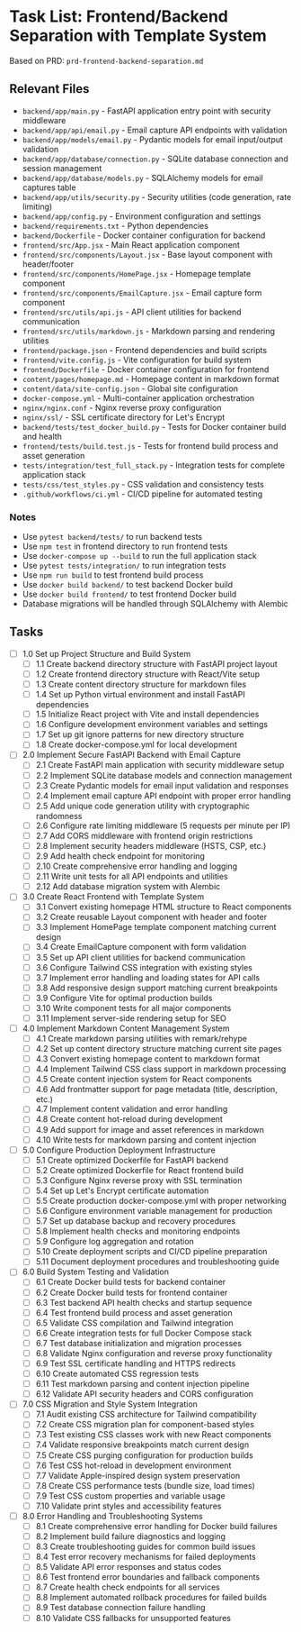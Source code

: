 # Task List: Frontend/Backend Separation with Template System

Based on PRD: `prd-frontend-backend-separation.md`

## Relevant Files

- `backend/app/main.py` - FastAPI application entry point with security middleware
- `backend/app/api/email.py` - Email capture API endpoints with validation
- `backend/app/models/email.py` - Pydantic models for email input/output validation
- `backend/app/database/connection.py` - SQLite database connection and session management
- `backend/app/database/models.py` - SQLAlchemy models for email captures table
- `backend/app/utils/security.py` - Security utilities (code generation, rate limiting)
- `backend/app/config.py` - Environment configuration and settings
- `backend/requirements.txt` - Python dependencies
- `backend/Dockerfile` - Docker container configuration for backend
- `frontend/src/App.jsx` - Main React application component
- `frontend/src/components/Layout.jsx` - Base layout component with header/footer
- `frontend/src/components/HomePage.jsx` - Homepage template component
- `frontend/src/components/EmailCapture.jsx` - Email capture form component
- `frontend/src/utils/api.js` - API client utilities for backend communication
- `frontend/src/utils/markdown.js` - Markdown parsing and rendering utilities
- `frontend/package.json` - Frontend dependencies and build scripts
- `frontend/vite.config.js` - Vite configuration for build system
- `frontend/Dockerfile` - Docker container configuration for frontend
- `content/pages/homepage.md` - Homepage content in markdown format
- `content/data/site-config.json` - Global site configuration
- `docker-compose.yml` - Multi-container application orchestration
- `nginx/nginx.conf` - Nginx reverse proxy configuration
- `nginx/ssl/` - SSL certificate directory for Let's Encrypt
- `backend/tests/test_docker_build.py` - Tests for Docker container build and health
- `frontend/tests/build.test.js` - Tests for frontend build process and asset generation
- `tests/integration/test_full_stack.py` - Integration tests for complete application stack
- `tests/css/test_styles.py` - CSS validation and consistency tests
- `.github/workflows/ci.yml` - CI/CD pipeline for automated testing

### Notes

- Use `pytest backend/tests/` to run backend tests
- Use `npm test` in frontend directory to run frontend tests  
- Use `docker-compose up --build` to run the full application stack
- Use `pytest tests/integration/` to run integration tests
- Use `npm run build` to test frontend build process
- Use `docker build backend/` to test backend Docker build
- Use `docker build frontend/` to test frontend Docker build
- Database migrations will be handled through SQLAlchemy with Alembic

## Tasks

- [ ] 1.0 Set up Project Structure and Build System
  - [ ] 1.1 Create backend directory structure with FastAPI project layout
  - [ ] 1.2 Create frontend directory structure with React/Vite setup
  - [ ] 1.3 Create content directory structure for markdown files
  - [ ] 1.4 Set up Python virtual environment and install FastAPI dependencies
  - [ ] 1.5 Initialize React project with Vite and install dependencies
  - [ ] 1.6 Configure development environment variables and settings
  - [ ] 1.7 Set up git ignore patterns for new directory structure
  - [ ] 1.8 Create docker-compose.yml for local development

- [ ] 2.0 Implement Secure FastAPI Backend with Email Capture
  - [ ] 2.1 Create FastAPI main application with security middleware setup
  - [ ] 2.2 Implement SQLite database models and connection management
  - [ ] 2.3 Create Pydantic models for email input validation and responses
  - [ ] 2.4 Implement email capture API endpoint with proper error handling
  - [ ] 2.5 Add unique code generation utility with cryptographic randomness
  - [ ] 2.6 Configure rate limiting middleware (5 requests per minute per IP)
  - [ ] 2.7 Add CORS middleware with frontend origin restrictions
  - [ ] 2.8 Implement security headers middleware (HSTS, CSP, etc.)
  - [ ] 2.9 Add health check endpoint for monitoring
  - [ ] 2.10 Create comprehensive error handling and logging
  - [ ] 2.11 Write unit tests for all API endpoints and utilities
  - [ ] 2.12 Add database migration system with Alembic

- [ ] 3.0 Create React Frontend with Template System
  - [ ] 3.1 Convert existing homepage HTML structure to React components
  - [ ] 3.2 Create reusable Layout component with header and footer
  - [ ] 3.3 Implement HomePage template component matching current design
  - [ ] 3.4 Create EmailCapture component with form validation
  - [ ] 3.5 Set up API client utilities for backend communication
  - [ ] 3.6 Configure Tailwind CSS integration with existing styles
  - [ ] 3.7 Implement error handling and loading states for API calls
  - [ ] 3.8 Add responsive design support matching current breakpoints
  - [ ] 3.9 Configure Vite for optimal production builds
  - [ ] 3.10 Write component tests for all major components
  - [ ] 3.11 Implement server-side rendering setup for SEO

- [ ] 4.0 Implement Markdown Content Management System
  - [ ] 4.1 Create markdown parsing utilities with remark/rehype
  - [ ] 4.2 Set up content directory structure matching current site pages
  - [ ] 4.3 Convert existing homepage content to markdown format
  - [ ] 4.4 Implement Tailwind CSS class support in markdown processing
  - [ ] 4.5 Create content injection system for React components
  - [ ] 4.6 Add frontmatter support for page metadata (title, description, etc.)
  - [ ] 4.7 Implement content validation and error handling
  - [ ] 4.8 Create content hot-reload during development
  - [ ] 4.9 Add support for image and asset references in markdown
  - [ ] 4.10 Write tests for markdown parsing and content injection

- [ ] 5.0 Configure Production Deployment Infrastructure
  - [ ] 5.1 Create optimized Dockerfile for FastAPI backend
  - [ ] 5.2 Create optimized Dockerfile for React frontend build
  - [ ] 5.3 Configure Nginx reverse proxy with SSL termination
  - [ ] 5.4 Set up Let's Encrypt certificate automation
  - [ ] 5.5 Create production docker-compose.yml with proper networking
  - [ ] 5.6 Configure environment variable management for production
  - [ ] 5.7 Set up database backup and recovery procedures
  - [ ] 5.8 Implement health checks and monitoring endpoints
  - [ ] 5.9 Configure log aggregation and rotation
  - [ ] 5.10 Create deployment scripts and CI/CD pipeline preparation
  - [ ] 5.11 Document deployment procedures and troubleshooting guide

- [ ] 6.0 Build System Testing and Validation
  - [ ] 6.1 Create Docker build tests for backend container
  - [ ] 6.2 Create Docker build tests for frontend container
  - [ ] 6.3 Test backend API health checks and startup sequence
  - [ ] 6.4 Test frontend build process and asset generation
  - [ ] 6.5 Validate CSS compilation and Tailwind integration
  - [ ] 6.6 Create integration tests for full Docker Compose stack
  - [ ] 6.7 Test database initialization and migration processes
  - [ ] 6.8 Validate Nginx configuration and reverse proxy functionality
  - [ ] 6.9 Test SSL certificate handling and HTTPS redirects
  - [ ] 6.10 Create automated CSS regression tests
  - [ ] 6.11 Test markdown parsing and content injection pipeline
  - [ ] 6.12 Validate API security headers and CORS configuration

- [ ] 7.0 CSS Migration and Style System Integration
  - [ ] 7.1 Audit existing CSS architecture for Tailwind compatibility
  - [ ] 7.2 Create CSS migration plan for component-based styles
  - [ ] 7.3 Test existing CSS classes work with new React components
  - [ ] 7.4 Validate responsive breakpoints match current design
  - [ ] 7.5 Create CSS purging configuration for production builds
  - [ ] 7.6 Test CSS hot-reload in development environment
  - [ ] 7.7 Validate Apple-inspired design system preservation
  - [ ] 7.8 Create CSS performance tests (bundle size, load times)
  - [ ] 7.9 Test CSS custom properties and variable usage
  - [ ] 7.10 Validate print styles and accessibility features

- [ ] 8.0 Error Handling and Troubleshooting Systems
  - [ ] 8.1 Create comprehensive error handling for Docker build failures
  - [ ] 8.2 Implement build failure diagnostics and logging
  - [ ] 8.3 Create troubleshooting guides for common build issues
  - [ ] 8.4 Test error recovery mechanisms for failed deployments
  - [ ] 8.5 Validate API error responses and status codes
  - [ ] 8.6 Test frontend error boundaries and fallback components
  - [ ] 8.7 Create health check endpoints for all services
  - [ ] 8.8 Implement automated rollback procedures for failed builds
  - [ ] 8.9 Test database connection failure handling
  - [ ] 8.10 Validate CSS fallbacks for unsupported features